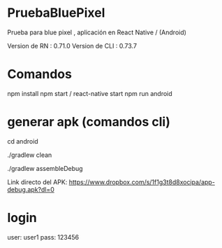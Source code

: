 # PruebaBluePixel
Prueba para blue pixel , aplicación en React Native / (Android)

Version de RN : 0.71.0
Version de CLI : 0.73.7

# Comandos
npm install 
npm start / react-native start
npm run android 

# generar apk (comandos cli)

cd android

./gradlew clean

./gradlew assembleDebug

Link directo del APK:
https://www.dropbox.com/s/1f1g3t8d8xocipa/app-debug.apk?dl=0

# login
user: user1
pass: 123456
